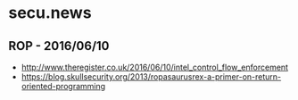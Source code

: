 # secu.news
## ROP - 2016/06/10
- http://www.theregister.co.uk/2016/06/10/intel_control_flow_enforcement
- https://blog.skullsecurity.org/2013/ropasaurusrex-a-primer-on-return-oriented-programming

